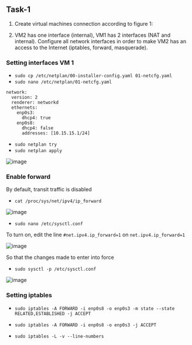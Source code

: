 ## Task-1 ##
1. Create virtual machines connection according to figure 1:




2. VM2 has one interface (internal), VM1 has 2 interfaces (NAT and internal). Configure all network
   interfaces in order to make VM2 has an access to the Internet (iptables, forward, masquerade).

### Setting interfaces VM 1 ###

- `sudo cp /etc/netplan/00-installer-config.yaml 01-netcfg.yaml`
- `sudo nano /etc/netplan/01-netcfg.yaml`

```# This is the network config written by 'subiquity'
network:
  version: 2
  renderer: networkd
  ethernets:
    enp0s3:
      dhcp4: true
    enp0s8:
      dhcp4: false
      addresses: [10.15.15.1/24]
```
- `sudo netplan try`
- `sudo netplan apply`


![image](https://github.com/pronetware-it/DevOps_for_Unix/blob/main/linux-network/Task-1/1.gif)

### Enable forward ###

By default, transit traffic is disabled

- `cat /proc/sys/net/ipv4/ip_forward`

![image](https://github.com/pronetware-it/DevOps_for_Unix/blob/main/linux-network/Task-1/3.gif)

- `sudo nano /etc/sysctl.conf`

To turn on, edit the line `#net.ipv4.ip_forward=1` on `net.ipv4.ip_forward=1`

![image](https://github.com/pronetware-it/DevOps_for_Unix/blob/main/linux-network/Task-1/4.gif)

So that the changes made to enter into force

- `sudo sysctl -p /etc/sysctl.conf`

![image](https://github.com/pronetware-it/DevOps_for_Unix/blob/main/linux-network/Task-1/5.gif)

### Setting iptables ###

- `sudo iptables -A FORWARD -i enp0s8 -o enp0s3 -m state --state RELATED,ESTABLISHED -j ACCEPT`
- `sudo iptables -A FORWARD -i enp0s8 -o enp0s3 -j ACCEPT`

- `sudo iptables -L -v --line-numbers`

